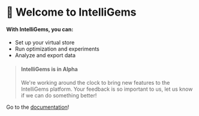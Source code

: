 # 👋 Welcome to IntelliGems

#### With IntelliGems, you can:

- Set up your virtual store
- Run optimization and experiments
- Analyze and export data

<!-- theme: warning -->

> #### IntelliGems is in Alpha
>
> We're working around the clock to bring new features to the IntelliGems platform. Your feedback is so important to us, let us know if we can do something better!

Go to the [documentation](https://docs.intelligems.io/docs/store-api-docs/docs/Getting-Started.md)!

